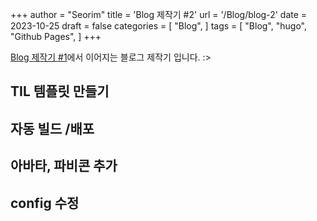 +++
author = "Seorim"
title = 'Blog 제작기 #2'
url = '/Blog/blog-2'
date = 2023-10-25
draft = false
categories = [
    "Blog", 
]
tags = [
    "Blog", "hugo", "Github Pages",
]
+++


[Blog 제작기 #1](https://srlee056.github.io/p/day-1/)에서 이어지는 블로그 제작기 입니다. :>


## TIL 템플릿 만들기

## 자동 빌드 /배포

## 아바타, 파비콘 추가

## config 수정

## 




